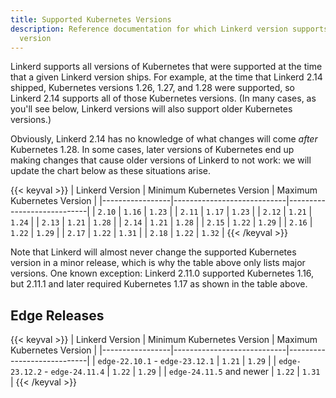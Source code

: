 ```yaml
---
title: Supported Kubernetes Versions
description: Reference documentation for which Linkerd version supports which Kubernetes
  version
---
```


Linkerd supports all versions of Kubernetes that were supported at the time
that a given Linkerd version ships. For example, at the time that Linkerd 2.14
shipped, Kubernetes versions 1.26, 1.27, and 1.28 were supported, so Linkerd
2.14 supports all of those Kubernetes versions. (In many cases, as you'll see
below, Linkerd versions will also support older Kubernetes versions.)

Obviously, Linkerd 2.14 has no knowledge of what changes will come _after_
Kubernetes 1.28. In some cases, later versions of Kubernetes end up making
changes that cause older versions of Linkerd to not work: we will update the
chart below as these situations arise.

{{< keyval >}}
| Linkerd Version | Minimum Kubernetes Version | Maximum Kubernetes Version |
|-----------------|----------------------------|----------------------------|
| `2.10`          | `1.16`                     | `1.23`                     |
| `2.11`          | `1.17`                     | `1.23`                     |
| `2.12`          | `1.21`                     | `1.24`                     |
| `2.13`          | `1.21`                     | `1.28`                     |
| `2.14`          | `1.21`                     | `1.28`                     |
| `2.15`          | `1.22`                     | `1.29`                     |
| `2.16`          | `1.22`                     | `1.29`                     |
| `2.17`          | `1.22`                     | `1.31`                     |
| `2.18`          | `1.22`                     | `1.32`                     |
{{< /keyval >}}

Note that Linkerd will almost never change the supported Kubernetes version in
a minor release, which is why the table above only lists major versions. One
known exception: Linkerd 2.11.0 supported Kubernetes 1.16, but 2.11.1 and
later required Kubernetes 1.17 as shown in the table above.

## Edge Releases

{{< keyval >}}
| Linkerd Version | Minimum Kubernetes Version | Maximum Kubernetes Version |
|-----------------|----------------------------|----------------------------|
| `edge-22.10.1` - `edge-23.12.1` | `1.21`     | `1.29`                     |
| `edge-23.12.2` - `edge-24.11.4` | `1.22`     | `1.29`                     |
| `edge-24.11.5` and newer        | `1.22`     | `1.31`                     |
{{< /keyval >}}
